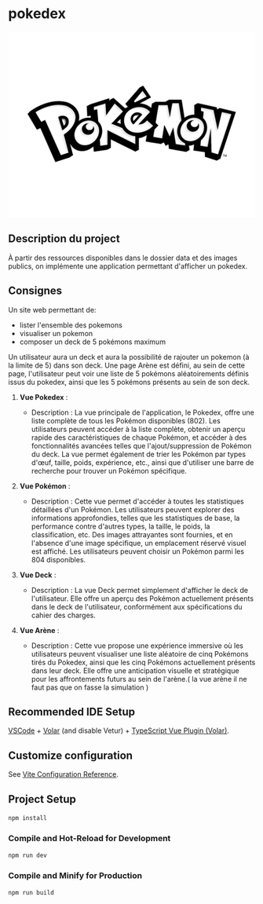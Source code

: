 # pokedex

![](src/assets/logo_pokemon.png)

## Description du project

À partir des ressources disponibles dans le dossier data et des images publics, on implémente une application permettant d'afficher un pokedex.

## Consignes

Un site web permettant de:
- lister l'ensemble des pokemons
- visualiser un pokemon
- composer un deck de 5 pokémons maximum

Un utilisateur aura un deck et aura la possibilité de rajouter un pokemon (à la limite de 5) dans son deck.
Une page Arène est défini, au sein de cette page, l'utilisateur peut voir une liste de 5 pokémons aléatoirements définis issus du pokedex, ainsi que les 5 pokémons présents au sein de son deck.


1. **Vue Pokedex** :
   - Description : La vue principale de l'application, le Pokedex, offre une liste complète de tous les Pokémon disponibles (802). Les utilisateurs peuvent accéder à la liste complète, obtenir un aperçu rapide des caractéristiques de chaque Pokémon, et accéder à des fonctionnalités avancées telles que l'ajout/suppression de Pokémon du deck. La vue permet également de trier les Pokémon par types d'œuf, taille, poids, expérience, etc., ainsi que d'utiliser une barre de recherche pour trouver un Pokémon spécifique.

2. **Vue Pokémon** :
    - Description : Cette vue permet d'accéder à toutes les statistiques détaillées d'un Pokémon. Les utilisateurs peuvent explorer des informations approfondies, telles que les statistiques de base, la performance contre d'autres types, la taille, le poids, la classification, etc. Des images attrayantes sont fournies, et en l'absence d'une image spécifique, un emplacement réservé visuel est affiché. Les utilisateurs peuvent choisir un Pokémon parmi les 804 disponibles.

3. **Vue Deck** :
    - Description : La vue Deck permet simplement d'afficher le deck de l'utilisateur. Elle offre un aperçu des Pokémon actuellement présents dans le deck de l'utilisateur, conformément aux spécifications du cahier des charges.

4. **Vue Arène** :
   - Description : Cette vue propose une expérience immersive où les utilisateurs peuvent visualiser une liste aléatoire de cinq Pokémons tirés du Pokedex, ainsi que les cinq Pokémons actuellement présents dans leur deck. Elle offre une anticipation visuelle et stratégique pour les affrontements futurs au sein de l'arène.( la vue arène  il ne faut  pas que on fasse  la simulation )

   
## Recommended IDE Setup

[VSCode](https://code.visualstudio.com/) + [Volar](https://marketplace.visualstudio.com/items?itemName=Vue.volar) (and disable Vetur) + [TypeScript Vue Plugin (Volar)](https://marketplace.visualstudio.com/items?itemName=Vue.vscode-typescript-vue-plugin).

## Customize configuration

See [Vite Configuration Reference](https://vitejs.dev/config/).

## Project Setup

```sh
npm install
```

### Compile and Hot-Reload for Development

```sh
npm run dev
```

### Compile and Minify for Production

```sh
npm run build
```
